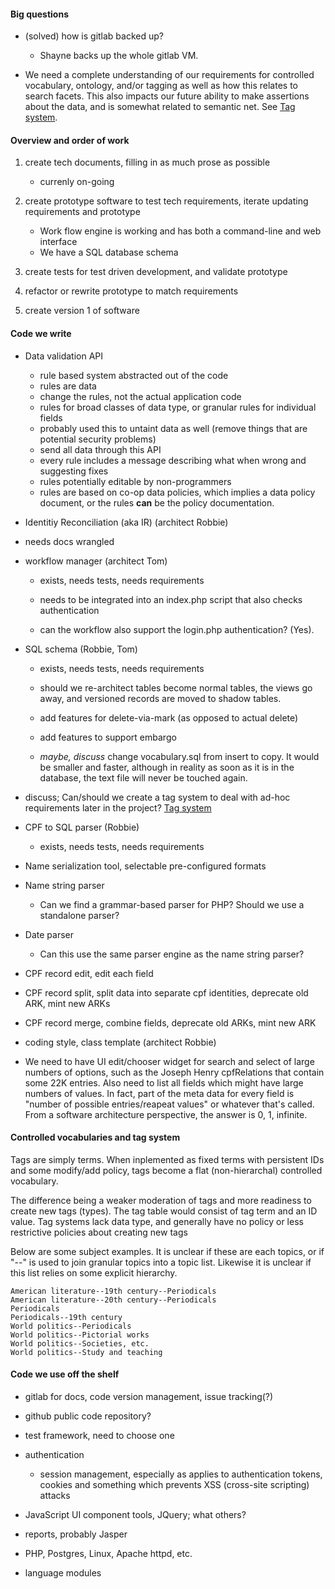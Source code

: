 
#### Big questions


- (solved) how is gitlab backed up?

  - Shayne backs up the whole gitlab VM.

- We need a complete understanding of our requirements for controlled vocabulary, ontology, and/or tagging as
  well as how this relates to search facets. This also impacts our future ability to make assertions about the
  data, and is somewhat related to semantic net. See [Tag system](#controlled-vocabularies-and-tag-system).
  

#### Overview and order of work

1. create tech documents, filling in as much prose as possible
   - currenly on-going

1. create prototype software to test tech requirements, iterate updating requirements and prototype
   - Work flow engine is working and has both a command-line and web interface
   - We have a SQL database schema

1. create tests for test driven development, and validate prototype

1. refactor or rewrite prototype to match requirements

1. create version 1 of software


#### Code we write

- Data validation API

  - rule based system abstracted out of the code
  - rules are data
  - change the rules, not the actual application code 
  - rules for broad classes of data type, or granular rules for individual fields
  - probably used this to untaint data as well (remove things that are potential security problems)
  - send all data through this API
  - every rule includes a message describing what when wrong and suggesting fixes
  - rules potentially editable by non-programmers
  - rules are based on co-op data policies, which implies a data policy document, or the rules **can** be the
    policy documentation.

- Identitiy Reconciliation (aka IR) (architect Robbie)

 - needs docs wrangled

- workflow manager (architect Tom)

  - exists, needs tests, needs requirements
  
  - needs to be integrated into an index.php script that also checks authentication
  
  - can the workflow also support the login.php authentication? (Yes).
  
- SQL schema (Robbie, Tom)

  - exists, needs tests, needs requirements
  
  - should we re-architect tables become normal tables, the views go away, and versioned records are moved to shadow tables.
  
  - add features for delete-via-mark (as opposed to actual delete)
  
  - add features to support embargo
  
  - *maybe, discuss* change vocabulary.sql from insert to copy. It would be smaller and faster, although in reality as soon as
    it is in the database, the text file will never be touched again.
    
- discuss; Can/should we create a tag system to deal with ad-hoc requirements later in the project? [Tag system](#controlled-vocabularies-and-tag-system)

- CPF to SQL parser (Robbie)

  - exists, needs tests, needs requirements
  
- Name serialization tool, selectable pre-configured formats

- Name string parser

    - Can we find a grammar-based parser for PHP? Should we use a standalone parser?

- Date parser

  - Can this use the same parser engine as the name string parser?

- CPF record edit, edit each field

- CPF record split, split data into separate cpf identities, deprecate old ARK, mint new ARKs

- CPF record merge, combine fields, deprecate old ARKs, mint new ARK

- coding style, class template (architect Robbie)

- We need to have UI edit/chooser widget for search and select of large numbers of options, such as the Joseph
  Henry cpfRelations that contain some 22K entries. Also need to list all fields which might have large numbers
  of values. In fact, part of the meta data for every field is "number of possible entries/reapeat values" or
  whatever that's called. From a software architecture perspective, the answer is 0, 1, infinite.


#### Controlled vocabularies and tag system 

Tags are simply terms. When inplemented as fixed terms with persistent IDs and some modify/add policy, tags
become a flat (non-hierarchal) controlled vocabulary.

The difference being a weaker moderation of tags and more readiness to create new tags (types). The tag table
would consist of tag term and an ID value. Tag systems lack data type, and generally have no policy or less
restrictive policies about creating new tags

Below are some subject examples. It is unclear if these are each topics, or if "--" is used to join granular
topics into a topic list. Likewise it is unclear if this list relies on some explicit hierarchy. 
  
```
American literature--19th century--Periodicals
American literature--20th century--Periodicals
Periodicals
Periodicals--19th century
World politics--Periodicals
World politics--Pictorial works
World politics--Societies, etc.
World politics--Study and teaching
```


#### Code we use off the shelf

- gitlab for docs, code version management, issue tracking(?)

- github public code repository?

- test framework, need to choose one

- authentication
  - session management, especially as applies to authentication tokens, cookies and something which prevents
    XSS (cross-site scripting) attacks
    
- JavaScript UI component tools, JQuery; what others?

- reports, probably Jasper

- PHP, Postgres, Linux, Apache httpd, etc.

- language modules
